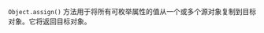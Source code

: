 `Object.assign()` 方法用于将所有可枚举属性的值从一个或多个源对象复制到目标对象。它将返回目标对象。


<!--stackedit_data:
eyJoaXN0b3J5IjpbLTYzMTI3NDU3NF19
-->